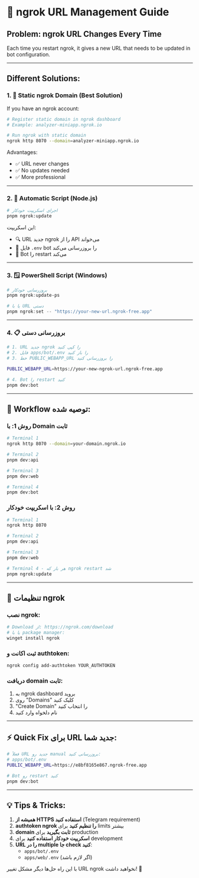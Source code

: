 # 🔗 ngrok URL Management Guide

## Problem: ngrok URL Changes Every Time

Each time you restart ngrok, it gives a new URL that needs to be updated in bot configuration.

---

## Different Solutions:

### 1. 🎯 **Static ngrok Domain (Best Solution)**

If you have an ngrok account:

```bash
# Register static domain in ngrok dashboard
# Example: analyzer-miniapp.ngrok.io

# Run ngrok with static domain
ngrok http 8070 --domain=analyzer-miniapp.ngrok.io
```

Advantages:
- ✅ URL never changes
- ✅ No updates needed
- ✅ More professional

---

### 2. 🤖 **Automatic Script (Node.js)**

```bash
# اجرای اسکریپت خودکار
pnpm ngrok:update
```

این اسکریپت:
- 🔍 URL جدید ngrok را از API می‌خواند
- 📝 فایل `.env` bot را بروزرسانی می‌کند  
- 🔄 Bot را restart می‌کند

---

### 3. 🪟 **PowerShell Script (Windows)**

```powershell
# بروزرسانی خودکار
pnpm ngrok:update-ps

# یا با URL دستی
pnpm ngrok:set -- "https://your-new-url.ngrok-free.app"
```

---

### 4. 📋 **بروزرسانی دستی**

```bash
# 1. URL جدید ngrok را کپی کنید
# 2. فایل apps/bot/.env را باز کنید
# 3. خط PUBLIC_WEBAPP_URL را بروزرسانی کنید

PUBLIC_WEBAPP_URL=https://your-new-ngrok-url.ngrok-free.app

# 4. Bot را restart کنید
pnpm dev:bot
```

---

## 🚀 Workflow توصیه شده:

### روش 1: با Domain ثابت
```bash
# Terminal 1
ngrok http 8070 --domain=your-domain.ngrok.io

# Terminal 2
pnpm dev:api

# Terminal 3  
pnpm dev:web

# Terminal 4
pnpm dev:bot
```

### روش 2: با اسکریپت خودکار
```bash
# Terminal 1
ngrok http 8070

# Terminal 2
pnpm dev:api

# Terminal 3
pnpm dev:web

# Terminal 4 - هر بار که ngrok restart شد
pnpm ngrok:update
```

---

## 🔧 تنظیمات ngrok

### نصب ngrok:
```bash
# Download از: https://ngrok.com/download
# یا با package manager:
winget install ngrok
```

### ثبت اکانت و authtoken:
```bash
ngrok config add-authtoken YOUR_AUTHTOKEN
```

### دریافت domain ثابت:
1. به ngrok dashboard بروید
2. روی "Domains" کلیک کنید  
3. "Create Domain" را انتخاب کنید
4. نام دلخواه وارد کنید

---

## ⚡ Quick Fix برای URL جدید شما:

```bash
# فعلاً URL جدید رو manual بروزرسانی کنید:
# apps/bot/.env
PUBLIC_WEBAPP_URL=https://e8bf8165e867.ngrok-free.app

# Bot رو restart کنید
pnpm dev:bot
```

---

## 💡 Tips & Tricks:

1. **همیشه از HTTPS استفاده کنید** (Telegram requirement)
2. **authtoken ngrok را تنظیم کنید** برای limits بیشتر
3. **domain ثابت بگیرید** برای production
4. **اسکریپت خودکار استفاده کنید** برای development
5. **URL را در multiple جا check کنید**:
   - `apps/bot/.env`
   - `apps/web/.env` (اگر لازم باشد)

با این راه حل‌ها دیگر مشکل تغییر URL ngrok نخواهید داشت! 🎉
